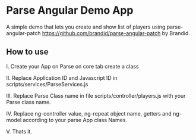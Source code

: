Parse Angular Demo App
=========
A simple demo that lets you create and show list of players using parse-angular-patch <https://github.com/brandid/parse-angular-patch> by Brandid.


How to use
----

I.   Create your App on Parse on core tab create a class

II.  Replace Application ID and Javascript ID in scripts/services/ParseServices.js

III. Replace Parse Class name in file scripts/controller/players.js with your Parse class name.

IV.  Replace ng-controller value, ng-repeat object name, getters and ng-model according to your parse App class Names.

V.   Thats it.
